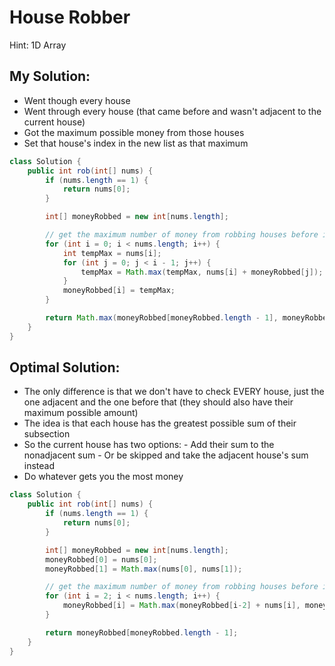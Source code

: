 # House Robber

Hint: 1D Array 

## My Solution:

- Went though every house
- Went through every house (that came before and wasn't adjacent to the current house)
- Got the maximum possible money from those houses
- Set that house's index in the new list as that maximum

``` java
class Solution {
    public int rob(int[] nums) {
        if (nums.length == 1) {
            return nums[0];
        }

        int[] moneyRobbed = new int[nums.length];

        // get the maximum number of money from robbing houses before it (not including adjacent houses)
        for (int i = 0; i < nums.length; i++) {
            int tempMax = nums[i];
            for (int j = 0; j < i - 1; j++) {
                tempMax = Math.max(tempMax, nums[i] + moneyRobbed[j]);
            }
            moneyRobbed[i] = tempMax;
        }

        return Math.max(moneyRobbed[moneyRobbed.length - 1], moneyRobbed[moneyRobbed.length - 2]);
    }
}
```

## Optimal Solution:

- The only difference is that we don't have to check EVERY house, just the one adjacent and the one before that (they should also have their maximum possible amount)
- The idea is that each house has the greatest possible sum of their subsection
- So the current house has two options:
      - Add their sum to the nonadjacent sum
      - Or be skipped and take the adjacent house's sum instead
- Do whatever gets you the most money

``` java
class Solution {
    public int rob(int[] nums) {
        if (nums.length == 1) {
            return nums[0];
        }

        int[] moneyRobbed = new int[nums.length];
        moneyRobbed[0] = nums[0];
        moneyRobbed[1] = Math.max(nums[0], nums[1]);

        // get the maximum number of money from robbing houses before it (not including adjacent houses)
        for (int i = 2; i < nums.length; i++) {
            moneyRobbed[i] = Math.max(moneyRobbed[i-2] + nums[i], moneyRobbed[i-1]);
        }

        return moneyRobbed[moneyRobbed.length - 1];
    }
}
```
